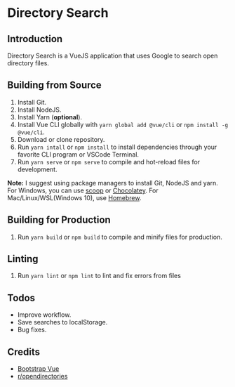 # Directory Search

## Introduction

Directory Search is a VueJS application that uses Google to search open directory files.

## Building from Source

1. Install Git.
2. Install NodeJS.
3. Install Yarn (**optional**).
4. Install Vue CLI globally with `yarn global add @vue/cli` or `npm install -g @vue/cli`.
5. Download or clone repository.
6. Run `yarn intall` or `npm install` to install dependencies through your favorite CLI program or VSCode Terminal.
7. Run `yarn serve` or `npm serve` to compile and hot-reload files for development.

**Note:** 
I suggest using package managers to install Git, NodeJS and yarn. For Windows, you can use [scoop](https://scoop.sh) or [Chocolatey](https://chocolatey.org). For Mac/Linux/WSL(Windows 10), use [Homebrew](https://brew.sh).

## Building for Production

1. Run `yarn build` or `npm build` to compile and minify files for production.

## Linting

1. Run `yarn lint` or `npm lint` to lint and fix errors from files

## Todos

* Improve workflow.
* Save searches to localStorage.
* Bug fixes.

## Credits

* [Bootstrap Vue](https://bootstrap-vue.js.org/)
* [r/opendirectories](https://www.reddit.com/r/opendirectories/comments/933pzm/all_resources_i_know_related_to_open_directories/)